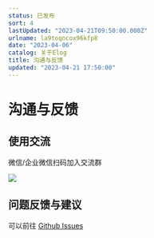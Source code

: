 ```yaml
---
status: 已发布
sort: 4
lastUpdated: "2023-04-21T09:50:00.000Z"
urlname: la9toqncox96kfp8
date: "2023-04-06"
catalog: 关于Elog
title: 沟通与反馈
updated: "2023-04-21 17:50:00"
---
```


# 沟通与反馈

## 使用交流

微信/企业微信扫码加入交流群

![](https://blogimagesrep-1257180516.cos.ap-guangzhou.myqcloud.com/elog-docs-images/FuBJmZMQwvgi4bgVyd0dAJ5qPS5I.png)

## 问题反馈与建议

可以前往 [Github Issues](https://github.com/LetTTGACO/elog/issues)
